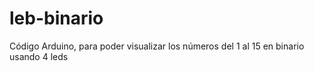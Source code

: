 # leb-binario
Código Arduino, para poder visualizar los números del 1 al 15  en binario usando 4 leds
